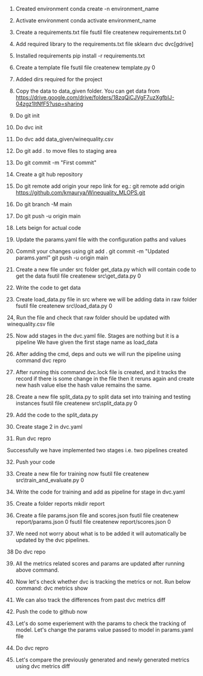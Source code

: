 1. Created environment
    conda create -n environment_name
   
2. Activate environment
    conda activate environment_name
   
3. Create a requirements.txt file
    fsutil file createnew requirements.txt 0
   
4. Add required library to the requirements.txt file
    sklearn
    dvc
    dvc[gdrive]
   
5. Installed requirements
    pip install -r requirements.txt
   
6. Create a template file
    fsutil file createnew template.py 0

7. Added dirs required for the project

8. Copy the data to data_given folder. You can get data from 
    https://drive.google.com/drive/folders/18zqQiCJVgF7uzXgfbIJ-04zgz1ItNfF5?usp=sharing
   
9. Do git init

10. Do dvc init

11. Do dvc add data_given/winequality.csv

12. Do git add . to move files to staging area

13. Do git commit -m "First commit"

14. Create a git hub repository

15. Do git remote add origin your repo link
    for eg.: git remote add origin https://github.com/kmaurya/Winequality_MLOPS.git
    
16. Do git branch -M main

17. Do git push -u origin main

18. Lets beign for actual code

19. Update the params.yaml file with the configuration paths and values

20. Commit your changes using 
    git add .
    git commit -m "Updated params.yaml"
    git push -u origin main
    
21. Create a new file under src folder get_data.py which will contain code to get the data
    fsutil file createnew src\get_data.py 0

22. Write the code to get data 

23. Create load_data.py file in src where we will be adding data in raw folder
    fsutil file createnew src\load_data.py 0

24, Run the file and check that raw folder should be updated with winequality.csv file

25. Now add stages in the dvc.yaml file. Stages are nothing but it is a pipeline 
    We have given the first stage name as load_data
    
26. After adding the cmd, deps and outs we will run the pipeline using command
    dvc repro
    
27. After running this command dvc.lock file is created, and it tracks the record if there is some change in the file 
    then it reruns again and create new hash value else the hash value remains the same.
    
28. Create a new file split_data.py to split data set into training and testing instances
    fsutil file createnew src\split_data.py 0
    
29. Add the code to the split_data.py

30. Create stage 2 in dvc.yaml

31. Run dvc repro

Successfully we have implemented two stages i.e. two pipelines created

32. Push your code 

33. Create a new file for training now 
    fsutil file createnew src\train_and_evaluate.py 0
    
34. Write the code for training and add as pipeline for stage in dvc.yaml

35. Create a folder reports 
    mkdir report
    
36. Create a file params.json file and scores.json
        fsutil file createnew report/params.json 0
        fsutil file createnew report/scores.json 0
    
37. We need not worry about what is to be added it will automatically be updated by the dvc pipelines.

38 Do dvc repo 

39. All the metrics related scores and params are updated after running above command.

40. Now let's check whether dvc is tracking the metrics or not. Run below command:
    dvc metrics show
    
41. We can also track the differences from past 
    dvc metrics diff
    
42. Push the code to github now

43. Let's do some experiement with the params to check the tracking of model.
    Let's change the params value passed to model in params.yaml file
    
44. Do dvc repro

45. Let's compare the previously generated and newly generated metrics using 
    dvc metrics diff
    


    











   
